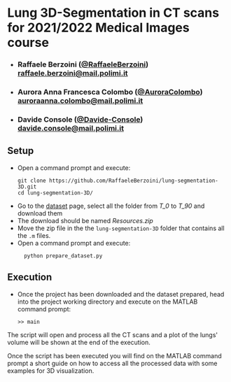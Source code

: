 # Lung 3D-Segmentation in CT scans for 2021/2022 Medical Images course


- ###  Raffaele Berzoini  ([@RaffaeleBerzoini](https://github.com/RaffaeleBerzoini)) <br> raffaele.berzoini@mail.polimi.it
- ###  Aurora Anna Francesca Colombo ([@AuroraColombo](https://github.com/AuroraColombo)) <br> auroraanna.colombo@mail.polimi.it
- ###  Davide Console ([@Davide-Console](https://github.com/Davide-Console)) <br> davide.console@mail.polimi.it



## Setup 

- Open a command prompt and execute:
    ```console
    git clone https://github.com/RaffaeleBerzoini/lung-segmentation-3D.git
    cd lung-segmentation-3D/
    ```
- Go to the [dataset](https://data.kitware.com/#collection/579787098d777f1268277a27/folder/5aa313db8d777f0685786472
) page, select all the folder from _T_0_ to _T_90_ and download them
- The download should be named _Resources.zip_
- Move the zip file in the the `lung-segmentation-3D` folder that contains all the `.m` files.
- Open a command prompt and execute:
  ```console
    python prepare_dataset.py
  ```
## Execution

- Once the project has been downloaded and the dataset prepared, head into the project working directory and execute on the MATLAB command prompt: 
    ```shell
    >> main
    ```
    
The script will open and process all the CT scans and a plot of the lungs' volume will be shown at the end of the execution.

Once the script has been executed you will find on the MATLAB command prompt a short guide on how to access all the processed data with some examples for 3D visualization. 
